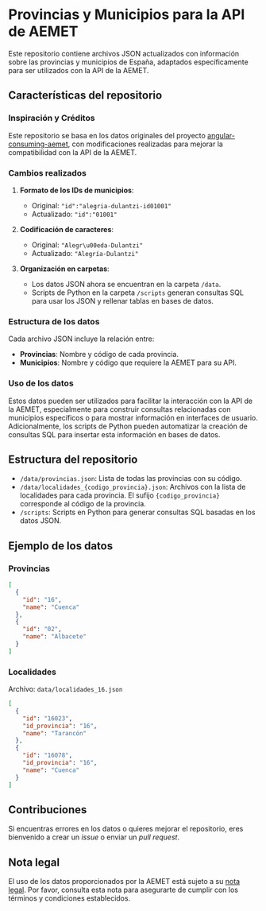 # Provincias y Municipios para la API de AEMET

Este repositorio contiene archivos JSON actualizados con información sobre las provincias y municipios de España, adaptados específicamente para ser utilizados con la API de la AEMET.

## Características del repositorio

### Inspiración y Créditos

Este repositorio se basa en los datos originales del proyecto [angular-consuming-aemet](https://github.com/ivanalbizu/angular-consuming-aemet), con modificaciones realizadas para mejorar la compatibilidad con la API de la AEMET.

### Cambios realizados

1. **Formato de los IDs de municipios**:

   - Original: `"id":"alegria-dulantzi-id01001"`
   - Actualizado: `"id":"01001"`

2. **Codificación de caracteres**:

   - Original: `"Alegr\u00eda-Dulantzi"`
   - Actualizado: `"Alegría-Dulantzi"`

3. **Organización en carpetas**:

   - Los datos JSON ahora se encuentran en la carpeta `/data`.
   - Scripts de Python en la carpeta `/scripts` generan consultas SQL para usar los JSON y rellenar tablas en bases de datos.

### Estructura de los datos

Cada archivo JSON incluye la relación entre:

- **Provincias**: Nombre y código de cada provincia.
- **Municipios**: Nombre y código que requiere la AEMET para su API.

### Uso de los datos

Estos datos pueden ser utilizados para facilitar la interacción con la API de la AEMET, especialmente para construir consultas relacionadas con municipios específicos o para mostrar información en interfaces de usuario. Adicionalmente, los scripts de Python pueden automatizar la creación de consultas SQL para insertar esta información en bases de datos.

## Estructura del repositorio

- `/data/provincias.json`: Lista de todas las provincias con su código.
- `/data/localidades_{codigo_provincia}.json`: Archivos con la lista de localidades para cada provincia. El sufijo `{codigo_provincia}` corresponde al código de la provincia.
- `/scripts`: Scripts en Python para generar consultas SQL basadas en los datos JSON.

## Ejemplo de los datos

### Provincias

```json
[
  {
    "id": "16",
    "name": "Cuenca"
  },
  {
    "id": "02",
    "name": "Albacete"
  }
]
```

### Localidades

Archivo: `data/localidades_16.json`

```json
[
  {
    "id": "16023",
    "id_provincia": "16",
    "name": "Tarancón"
  },
  {
    "id": "16078",
    "id_provincia": "16",
    "name": "Cuenca"
  }
]
```

## Contribuciones

Si encuentras errores en los datos o quieres mejorar el repositorio, eres bienvenido a crear un _issue_ o enviar un _pull request_.

## Nota legal

El uso de los datos proporcionados por la AEMET está sujeto a su [nota legal](https://www.aemet.es/es/nota_legal). Por favor, consulta esta nota para asegurarte de cumplir con los términos y condiciones establecidos.
